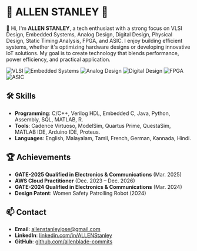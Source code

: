 # 🌟 ALLEN STANLEY 🌟

👋 Hi, I'm **ALLEN STANLEY**, a tech enthusiast with a strong focus on VLSI Design, Embedded Systems, Analog Design, Digital Design, Physical Design, Static Timing Analysis, FPGA, and ASIC. I enjoy building efficient systems, whether it's optimizing hardware designs or developing innovative IoT solutions. My goal is to create technology that blends performance, power efficiency, and practical application.

![VLSI](https://img.shields.io/badge/Focus-VLSI-blue)
![Embedded Systems](https://img.shields.io/badge/Focus-Embedded%20Systems-green)
![Analog Design](https://img.shields.io/badge/Focus-Analog%20Design-red)
![Digital Design](https://img.shields.io/badge/Focus-Digital%20Design-yellow)
![FPGA](https://img.shields.io/badge/Focus-FPGA-purple)
![ASIC](https://img.shields.io/badge/Focus-ASIC-orange)

## 🛠️ Skills
- **Programming**: C/C++, Verilog HDL, Embedded C, Java, Python, Assembly, SQL, MATLAB, R.
- **Tools**: Cadence Virtuoso, ModelSim, Quartus Prime, QuestaSim, MATLAB IDE, Arduino IDE, Proteus.
- **Languages**: English, Malayalam, Tamil, French, German, Kannada, Hindi.

## 🏆 Achievements
- **GATE-2025 Qualified in Electronics & Communications** (Mar. 2025)
- **AWS Cloud Practitioner** (Dec. 2023 – Dec. 2026)
- **GATE-2024 Qualified in Electronics & Communications** (Mar. 2024)
- **Design Patent**: Women Safety Patrolling Robot (2024)

## 📫 Contact
- **Email**: [allenstanleyjose@gmail.com](mailto:allenstanleyjose@gmail.com)
- **LinkedIn**: [linkedin.com/in/ALLENStanley](https://linkedin.com/in/ALLENStanley)
- **GitHub**: [github.com/allenblade-commits](https://github.com/allenblade-commits)


